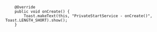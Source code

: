         @Override
        public void onCreate() {
            Toast.makeText(this, "PrivateStartService - onCreate()", Toast.LENGTH_SHORT).show();
        }